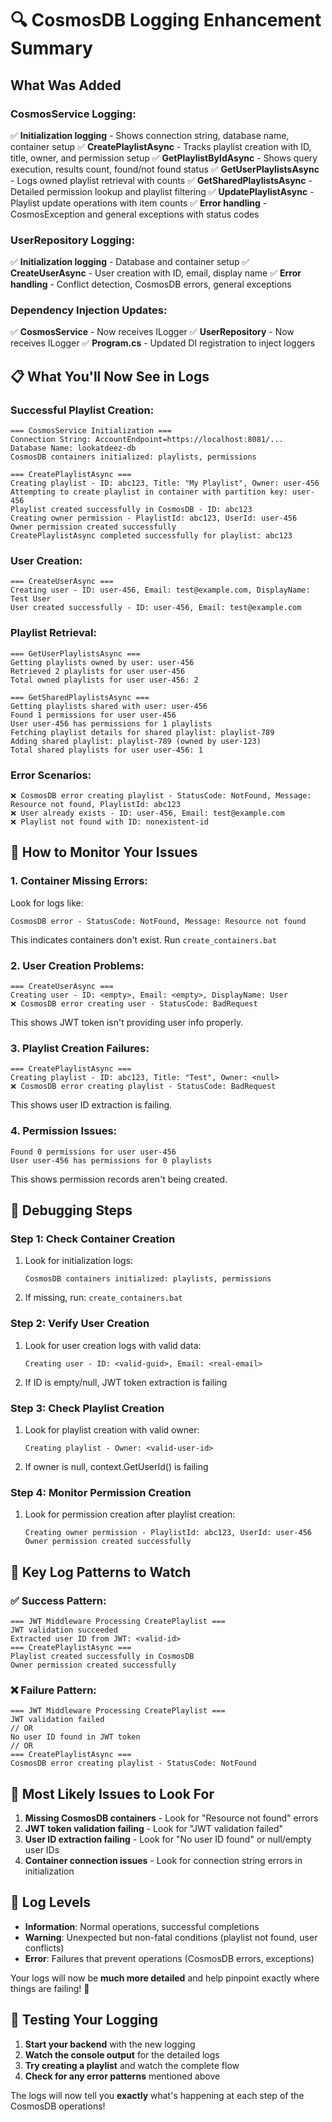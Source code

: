 # 🔍 CosmosDB Logging Enhancement Summary

## What Was Added

### **CosmosService Logging:**
✅ **Initialization logging** - Shows connection string, database name, container setup
✅ **CreatePlaylistAsync** - Tracks playlist creation with ID, title, owner, and permission setup
✅ **GetPlaylistByIdAsync** - Shows query execution, results count, found/not found status
✅ **GetUserPlaylistsAsync** - Logs owned playlist retrieval with counts
✅ **GetSharedPlaylistsAsync** - Detailed permission lookup and playlist filtering
✅ **UpdatePlaylistAsync** - Playlist update operations with item counts
✅ **Error handling** - CosmosException and general exceptions with status codes

### **UserRepository Logging:**
✅ **Initialization logging** - Database and container setup
✅ **CreateUserAsync** - User creation with ID, email, display name
✅ **Error handling** - Conflict detection, CosmosDB errors, general exceptions

### **Dependency Injection Updates:**
✅ **CosmosService** - Now receives ILogger<CosmosService> 
✅ **UserRepository** - Now receives ILogger<UserRepository>
✅ **Program.cs** - Updated DI registration to inject loggers

## 📋 What You'll Now See in Logs

### **Successful Playlist Creation:**
```
=== CosmosService Initialization ===
Connection String: AccountEndpoint=https://localhost:8081/...
Database Name: lookatdeez-db
CosmosDB containers initialized: playlists, permissions

=== CreatePlaylistAsync ===
Creating playlist - ID: abc123, Title: "My Playlist", Owner: user-456
Attempting to create playlist in container with partition key: user-456
Playlist created successfully in CosmosDB - ID: abc123
Creating owner permission - PlaylistId: abc123, UserId: user-456
Owner permission created successfully
CreatePlaylistAsync completed successfully for playlist: abc123
```

### **User Creation:**
```
=== CreateUserAsync ===
Creating user - ID: user-456, Email: test@example.com, DisplayName: Test User
User created successfully - ID: user-456, Email: test@example.com
```

### **Playlist Retrieval:**
```
=== GetUserPlaylistsAsync ===
Getting playlists owned by user: user-456
Retrieved 2 playlists for user user-456
Total owned playlists for user user-456: 2

=== GetSharedPlaylistsAsync ===
Getting playlists shared with user: user-456
Found 1 permissions for user user-456
User user-456 has permissions for 1 playlists
Fetching playlist details for shared playlist: playlist-789
Adding shared playlist: playlist-789 (owned by user-123)
Total shared playlists for user user-456: 1
```

### **Error Scenarios:**
```
❌ CosmosDB error creating playlist - StatusCode: NotFound, Message: Resource not found, PlaylistId: abc123
❌ User already exists - ID: user-456, Email: test@example.com
❌ Playlist not found with ID: nonexistent-id
```

## 🚀 How to Monitor Your Issues

### **1. Container Missing Errors:**
Look for logs like:
```
CosmosDB error - StatusCode: NotFound, Message: Resource not found
```
This indicates containers don't exist. Run `create_containers.bat`

### **2. User Creation Problems:**
```
=== CreateUserAsync ===
Creating user - ID: <empty>, Email: <empty>, DisplayName: User
❌ CosmosDB error creating user - StatusCode: BadRequest
```
This shows JWT token isn't providing user info properly.

### **3. Playlist Creation Failures:**
```
=== CreatePlaylistAsync ===
Creating playlist - ID: abc123, Title: "Test", Owner: <null>
❌ CosmosDB error creating playlist - StatusCode: BadRequest
```
This shows user ID extraction is failing.

### **4. Permission Issues:**
```
Found 0 permissions for user user-456
User user-456 has permissions for 0 playlists
```
This shows permission records aren't being created.

## 🔧 Debugging Steps

### **Step 1: Check Container Creation**
1. Look for initialization logs:
   ```
   CosmosDB containers initialized: playlists, permissions
   ```
2. If missing, run: `create_containers.bat`

### **Step 2: Verify User Creation**
1. Look for user creation logs with valid data:
   ```
   Creating user - ID: <valid-guid>, Email: <real-email>
   ```
2. If ID is empty/null, JWT token extraction is failing

### **Step 3: Check Playlist Creation**
1. Look for playlist creation with valid owner:
   ```
   Creating playlist - Owner: <valid-user-id>
   ```
2. If owner is null, context.GetUserId() is failing

### **Step 4: Monitor Permission Creation**
1. Look for permission creation after playlist creation:
   ```
   Creating owner permission - PlaylistId: abc123, UserId: user-456
   Owner permission created successfully
   ```

## 🎯 Key Log Patterns to Watch

### **✅ Success Pattern:**
```
=== JWT Middleware Processing CreatePlaylist ===
JWT validation succeeded
Extracted user ID from JWT: <valid-id>
=== CreatePlaylistAsync ===
Playlist created successfully in CosmosDB
Owner permission created successfully
```

### **❌ Failure Pattern:**
```
=== JWT Middleware Processing CreatePlaylist ===
JWT validation failed
// OR
No user ID found in JWT token
// OR
=== CreatePlaylistAsync ===
CosmosDB error creating playlist - StatusCode: NotFound
```

## 🚨 Most Likely Issues to Look For

1. **Missing CosmosDB containers** - Look for "Resource not found" errors
2. **JWT token validation failing** - Look for "JWT validation failed" 
3. **User ID extraction failing** - Look for "No user ID found" or null/empty user IDs
4. **Container connection issues** - Look for connection string errors in initialization

## 📝 Log Levels

- **Information**: Normal operations, successful completions
- **Warning**: Unexpected but non-fatal conditions (playlist not found, user conflicts)
- **Error**: Failures that prevent operations (CosmosDB errors, exceptions)

Your logs will now be **much more detailed** and help pinpoint exactly where things are failing! 🎉

## 🧪 Testing Your Logging

1. **Start your backend** with the new logging
2. **Watch the console output** for the detailed logs
3. **Try creating a playlist** and watch the complete flow
4. **Check for any error patterns** mentioned above

The logs will now tell you **exactly** what's happening at each step of the CosmosDB operations!
